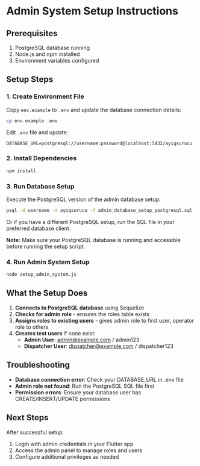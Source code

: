 # Admin System Setup Instructions

## Prerequisites
1. PostgreSQL database running
2. Node.js and npm installed
3. Environment variables configured

## Setup Steps

### 1. Create Environment File
Copy `env.example` to `.env` and update the database connection details:

```bash
cp env.example .env
```

Edit `.env` file and update:
```
DATABASE_URL=postgresql://username:password@localhost:5432/ayiqsurucu
```

### 2. Install Dependencies
```bash
npm install
```

### 3. Run Database Setup
Execute the PostgreSQL version of the admin database setup:

```bash
psql -U username -d ayiqsurucu -f admin_database_setup_postgresql.sql
```

Or if you have a different PostgreSQL setup, run the SQL file in your preferred database client.

**Note:** Make sure your PostgreSQL database is running and accessible before running the setup script.

### 4. Run Admin System Setup
```bash
node setup_admin_system.js
```

## What the Setup Does

1. **Connects to PostgreSQL database** using Sequelize
2. **Checks for admin role** - ensures the roles table exists
3. **Assigns roles to existing users** - gives admin role to first user, operator role to others
4. **Creates test users** if none exist:
   - **Admin User**: admin@example.com / admin123
   - **Dispatcher User**: dispatcher@example.com / dispatcher123

## Troubleshooting

- **Database connection error**: Check your DATABASE_URL in .env file
- **Admin role not found**: Run the PostgreSQL SQL file first
- **Permission errors**: Ensure your database user has CREATE/INSERT/UPDATE permissions

## Next Steps

After successful setup:
1. Login with admin credentials in your Flutter app
2. Access the admin panel to manage roles and users
3. Configure additional privileges as needed
